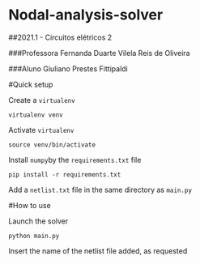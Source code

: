 # Nodal-analysis-solver

##2021.1 - Circuitos elétricos 2

###Professora Fernanda Duarte Vilela Reis de Oliveira

###Aluno Giuliano Prestes Fittipaldi

#Quick setup

Create a `virtualenv`

```
virtualenv venv
```

Activate `virtualenv`

```
source venv/bin/activate
```

Install `numpy`by the `requirements.txt` file

```
pip install -r requirements.txt
```

Add a `netlist.txt` file in the same directory as `main.py`

#How to use

Launch the solver

```
python main.py
```

Insert the name of the netlist file added, as requested
